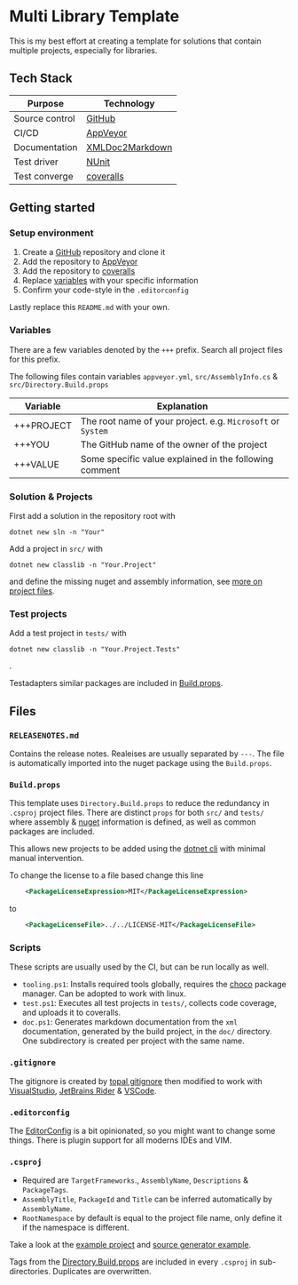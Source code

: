 # Multi Library Template

This is my best effort at creating a template for solutions that contain multiple projects, especially for libraries.

## Tech Stack

| Purpose        | Technology                                                        |
| -------------- | ----------------------------------------------------------------- |
| Source control | [GitHub](https://github.com)                                      |
| CI/CD          | [AppVeyor](https://ci.appveyor.com/)                              |
| Documentation  | [XMLDoc2Markdown](https://charlesdevandiere.github.io/xmldoc2md/) |
| Test driver    | [NUnit](https://docs.nunit.org/)                                  |
| Test converge  | [coveralls](https://coveralls.io)                                 |

## Getting started

### Setup environment

1. Create a [GitHub](https://github.com) repository and clone it
2. Add the repository to [AppVeyor](https://ci.appveyor.com/)
3. Add the repository to [coveralls](https://coveralls.io)
4. Replace [variables](#variables) with your specific information
5. Confirm your code-style in the `.editorconfig`

Lastly replace this `README.md` with your own.

### Variables

There are a few variables denoted by the `+++` prefix. Search all project files for this prefix.

The following files contain variables `appveyor.yml`, `src/AssemblyInfo.cs` & `src/Directory.Build.props`

| Variable   | Explanation                                                 |
| ---------- | ----------------------------------------------------------- |
| +++PROJECT | The root name of your project. e.g. `Microsoft` or `System` |
| +++YOU     | The GitHub name of the owner of the project                 |
| +++VALUE   | Some specific value explained in the following comment      |

### Solution & Projects

First add a solution in the repository root with
```pwsh
dotnet new sln -n "Your"
```

Add a project in `src/` with
```pwsh
dotnet new classlib -n "Your.Project"
```
and define the missing nuget and assembly information, see [more on project files](#csproj).

### Test projects

Add a test project in `tests/` with
```pwsh
dotnet new classlib -n "Your.Project.Tests"
```
.

Testadapters similar packages are included in [Build.props](tests/Directory.Build.props).

## Files

### `RELEASENOTES.md`

Contains the release notes. Realeises are usually separated by `---`. The file is automatically imported into the nuget package using the `Build.props`.

### `Build.props`

This template uses `Directory.Build.props` to reduce the redundancy in `.csproj` project files. There are distinct `props` for both `src/` and `tests/` where assembly & [nuget](nuget.org) information is defined, as well as common packages are included.

This allows new projects to be added using the [dotnet cli](https://docs.microsoft.com/en-us/dotnet/core/tools/) with minimal manual intervention.

To change the license to a file based change this line
```xml
    <PackageLicenseExpression>MIT</PackageLicenseExpression>
```
to
```xml
    <PackageLicenseFile>../../LICENSE-MIT</PackageLicenseFile>
```

### Scripts

These scripts are usually used by the CI, but can be run locally as well.

- `tooling.ps1`: Installs required tools globally, requires the [choco](https://chocolatey.org/) package manager. Can be adopted to work with linux.
- `test.ps1`: Executes all test projects in `tests/`, collects code coverage, and uploads it to coveralls.
- `doc.ps1`: Generates markdown documentation from the `xml` documentation, generated by the build project, in the `doc/` directory. One subdirectory is created per project with the same name.

### `.gitignore`

The gitignore is created by [topal gitignore](https://www.toptal.com/developers/gitignore/api/visualstudio,visualstudiocode,rider) then modified to work with [VisualStudio](https://visualstudio.microsoft.com/), [JetBrains Rider](https://www.jetbrains.com/rider/) & [VSCode](https://code.visualstudio.com/).

### `.editorconfig`

The [EditorConfig](https://editorconfig.org) is a bit opinionated, so you might want to change some things. There is plugin support for all moderns IDEs and VIM.

### `.csproj`

- Required are `TargetFrameworks`., `AssemblyName`, `Descriptions` & `PackageTags`.
- `AssemblyTitle`, `PackageId` and `Title` can be inferred automatically by `AssemblyName`.
- `RootNamespace` by default is equal to the project file name, only define it if the namespace is different.

Take a look at the [example project](src/Your.Project/Your.Project.csproj) and [source generator example](src/Your.Generator/Your.Generator.csproj).

Tags from the [Directory.Build.props](src/Directory.Build.props) are included in every `.csproj` in sub-directories. Duplicates are overwritten.
